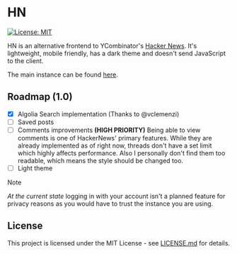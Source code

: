 # HN

[![License: MIT](https://img.shields.io/badge/License-MIT-yellow.svg)](https://opensource.org/licenses/MIT)

HN is an alternative frontend to YCombinator's [Hacker News](news.ycombinator.com/). It's lightweight, mobile friendly, has a dark theme and doesn't send JavaScript to the client.

The main instance can be found [here](https://hn.gigantino.dev).

## Roadmap (1.0)

- [x] Algolia Search implementation (Thanks to @vclemenzi)
- [ ] Saved posts
- [ ] Comments improvements **(HIGH PRIORITY)**
      Being able to view comments is one of HackerNews' primary features. While they are already implemented as of right now, threads don't have a set limit which highly affects performance. Also I personally don't find them too readable, which means the style should be changed too.
- [ ] Light theme

> [!NOTE]  
> _At the current state_ logging in with your account isn't a planned feature for privacy reasons as you would have to trust the instance you are using.

## License

This project is licensed under the MIT License - see [LICENSE.md](LICENSE) for details.
